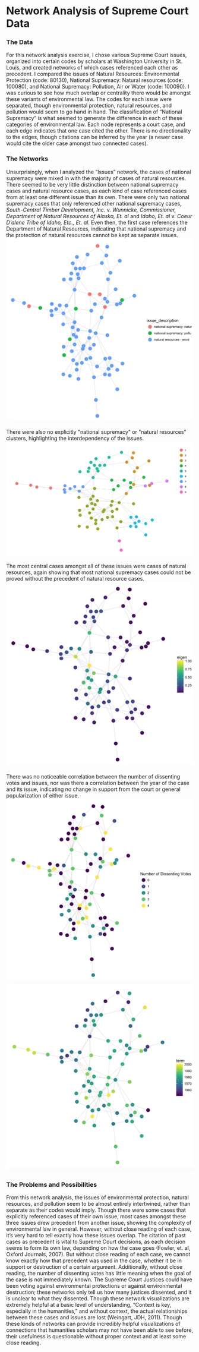 # Network Analysis of Supreme Court Data

### The Data
For this network analysis exercise, I chose various Supreme Court issues, organized into certain codes by scholars at Washington University in St. Louis, and created networks of which cases referenced each other as precedent. I compared the issues of Natural Resources: Environmental Protection (code: 80130), National Supremacy: Natural resources (code: 100080), and National Supremacy: Pollution, Air or Water (code: 100090). I was curious to see how much overlap or centrality there would be amongst these variants of environmental law. The codes for each issue were separated, though environmental protection, natural resources, and pollution would seem to go hand in hand. The classification of “National Supremacy” is what seemed to generate the difference in each of these categories of environmental law. Each node represents a court case, and each edge indicates that one case cited the other. There is no directionality to the edges, though citations can be inferred by the year (a newer case would cite the older case amongst two connected cases).

### The Networks
Unsurprisingly, when I analyzed the “Issues” network, the cases of national supremacy were mixed in with the majority of cases of natural resources. There seemed to be very little distinction between national supremacy cases and natural resource cases, as each kind of case referenced cases from at least one different issue than its own. There were only two national supremacy cases that only referenced other national supremacy cases, *South-Central Timber Development, Inc.* v. *Wunnicke, Commissioner, Department of Natural Resources of Alaska, Et. al* and *Idaho, Et. al* v. *Coeur D’alene Tribe of Idaho, Etc., Et. al*. Even then, the first case references the Department of Natural Resources, indicating that national supremacy and the protection of natural resources cannot be kept as separate issues. 
![issues](https://github.com/introdh/intro-dh-cnoppenberger/blob/master/dhassignment_issue.png "Issues")

There were also no explicitly "national supremacy" or "natural resources" clusters, highlighting the interdependency of the issues. 
![clusters](https://github.com/introdh/intro-dh-cnoppenberger/blob/master/dhassignment_cluster.png "Clusters")

The most central cases amongst all of these issues were cases of natural resources, again showing that most national supremacy cases could not be proved without the precedent of natural resource cases. 
![centrality](https://github.com/introdh/intro-dh-cnoppenberger/blob/master/dhassignment_centrality.png "Centrality")

There was no noticeable correlation between the number of dissenting votes and issues, nor was there a correlation between the year of the case and its issue, indicating no change in support from the court or general popularization of either issue. 
![votes](https://github.com/introdh/intro-dh-cnoppenberger/blob/master/dhassignment_vote.png "Dissenting Votes")
![year](https://github.com/introdh/intro-dh-cnoppenberger/blob/master/dhassignment_year.png "Year")

### The Problems and Possibilities
From this network analysis, the issues of environmental protection, natural resources, and pollution seem to be almost entirely intertwined, rather than separate as their codes would imply. Though there were some cases that explicitly referenced cases of their own issue, most cases amongst these three issues drew precedent from another issue, showing the complexity of environmental law in general. However, without close reading of each case, it’s very hard to tell exactly how these issues overlap. The citation of past cases as precedent is vital to Supreme Court decisions, as each decision seems to form its own law, depending on how the case goes (Fowler, et. al, Oxford Journals, 2007). But without close reading of each case, we cannot know exactly how that precedent was used in the case, whether it be in support or destruction of a certain argument. Additionally, without close reading, the number of dissenting votes has little meaning when the goal of the case is not immediately known. The Supreme Court Justices could have been voting against environmental protections or against environmental destruction; these networks only tell us how many justices dissented, and it is unclear to what they dissented. Though these network visualizations are extremely helpful at a basic level of understanding, “Context is key, especially in the humanities,” and without context, the actual relationships between these cases and issues are lost (Weingart, JDH, 2011). Though these kinds of networks can provide incredibly helpful visualizations of connections that humanities scholars may not have been able to see before, their usefulness is questionable without proper context and at least some close reading. 
